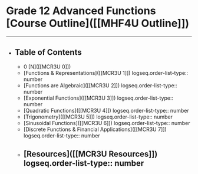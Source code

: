 # Grade 12 **Advanced** Functions [Course Outline]([[MHF4U Outline]])
---
- ## Table of Contents
	- 0 [N]([[MCR3U 0]])
	- [Functions & Representations]([[MCR3U 1]])
	  logseq.order-list-type:: number
	- [Functions are Algebraic]([[MCR3U 2]])
	  logseq.order-list-type:: number
	- [Exponential Functions]([[MCR3U 3]])
	  logseq.order-list-type:: number
	- [Quadratic Functions]([[MCR3U 4]])
	  logseq.order-list-type:: number
	- [Trigonometry]([[MCR3U 5]])
	  logseq.order-list-type:: number
	- [Sinusoidal Functions]([[MCR3U 6]])
	  logseq.order-list-type:: number
	- [Discrete Functions & Financial Applications]([[MCR3U 7]])
	  logseq.order-list-type:: number
	- [Resources]([[MCR3U Resources]])
	  logseq.order-list-type:: number
	  ---